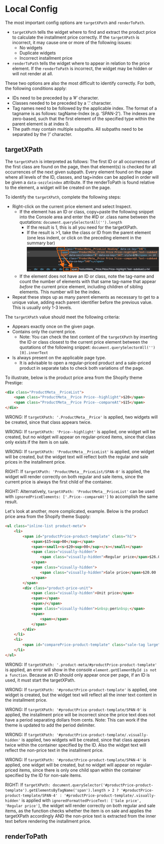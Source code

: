 # Local Config
The most important config options are `targetXPath` and `renderToPath`. 
- `targetXPath` tells the widget where to find and extract the product price to calculate the installment price correctly. If the `targetXPath` is incorrect, it may cause one or more of the following issues:
    - No widgets
    - Duplicate widgets
    - Incorrect installment price
- `renderToPath` tells the widget where to appear in relation to the price element. If the `renderToPath` is incorrect, the widget may be hidden or will not render at all.

These two options are also the most difficult to identify correctly. For both, the following conditions apply:

 * IDs need to be preceded by a ’#’ character. 
 * Classes needed to be preceded by a ’.’ character. 
 * Tag names need to be followed by the applicable index. The format of a tagname is as follows: tagName-Index (e.g. ‘SPAN-2’). The indexes are zero-based, such that the first element of the specified type within the parent element is at index 0.
 * The path may contain multiple subpaths. All subpaths need to be separated by the ’/’ character.

## targetXPath

The `targetXPath` is interpreted as follows: The first ID or all occurrences of the first class are found on the page, then that element(s) is checked for all occurrences of the next given subpath. Every element found on the page where all levels of the ID, classes, and tag+index can be applied in order will be given a `data-sezzleindex` attribute. If the renderToPath is found relative to the element, a widget will be created on the page.

To identify the `targetXPath`, complete the following steps:
 * Right-click on the current price element and select Inspect.
    - If the element has an ID or class, copy+paste the following snippet into the Console area and enter the #ID or .class name between the quotations: `document.querySelectorAll('').length`
        - If the result is 1, this is all you need for the targetXPath.
        - If the result is >1, take the class or ID from the parent element (one less indent, or click on the preceding element in the summary bar) <img src="./assets/Prestige-price-snippet.png" alt="Elements tab and summary bar">
    - If the element does not have an ID or class, note the tag-name and count the number of elements with that same tag-name that appear <i>before</i> the current price element, including children of sibling elements. This number will be the index.
 * Repeat these steps up as many parent elements as necessary to get to a unique value, adding each parent identifier before the previous value. This is usually only 1-3 levels.

The `targetXPath` value should meet the following criteria:
 * Appears exactly once on the given page.
 * Contains only the current price.
    - Note: You can check the text content of the `targetXPath` by inserting the ID or class closest to the current price element between the quotations of the following snippet: `document.querySelectorAll('')[0].innerText`
 * Is always present on the applicable page type.
    - It is advisable to open a regular-priced product and a sale-priced product in separate tabs to check both variations of the page.

To illustrate, below is the product price area from the Shopify theme Prestige:

```html
<div class="ProductMeta__PriceList">
    <span class="ProductMeta__Price Price--highlight">$20</span>
    <span class="ProductMeta__Price Price--compareAt">$15</span>
</div>
```

WRONG: If `targetXPath: '.ProductMeta__Price'` is applied, two widgets will be created, since that class appears twice.

WRONG: If `targetXPath: 'Price--highlight'` is applied, one widget will be created, but no widget will appear on regular-priced items, since that class only exists if the item is on sale.

WRONG: If `targetXPath: 'ProductMeta__PriceList'` is applied, one widget will be created, but the widget text will reflect both the regular and sale prices in the installment price.

RIGHT: If `targetXPath: 'ProductMeta__PriceList/SPAN-0'` is applied, the widget will render correctly on both regular and sale items, since the current price is always the first child of the container.

RIGHT: Alternatively, `targetXPath: 'ProductMeta__PriceList'` can be used with `ignoredPriceElements: ['.Price--compareAt']` to accomplish the same result.


Let's look at another, more complicated, example. Below is the product price area from the Shopify theme Supply: 

```html
<ul class="inline-list product-meta">
    <li>
        <span id="productPrice-product-template" class="h1">
            <span>$15<sup>00</sup></span>
            <span><small><s>$20<sup>00</sup></s></small></span>
            <span class="visually-hidden">
                <span class="visually-hidden">Regular price</span>$26.00
            </span>
            <span class="visually-hidden">
                <span class="visually-hidden">Sale price</span>$20.00
            </span>
        </span>
        <div class="product-price-unit">
            <span class="visually-hidden">Unit price</span>
            <span></span>
            <span>/</span>
            <span class="visually-hidden">&nbsp;per&nbsp;</span>
            <span>
                <span></span>
            </span>
        </div>
    </li>
    <li>
        <span id="comparePrice-product-template" class="sale-tag large">Save $6</span>
    </li>
</ul>
```

WRONG: If `targetXPath: '.product-meta/#productPrice-product-template'` is applied, an error will show in the console `element.getElementById is not a function`. Because an ID should only appear once per page, if an ID is used, it must start the targetXPath.

WRONG: If `targetXPath: '#productPrice-product-template'` is applied, one widget is created, but the widget text will reflect all the inner text content in the installment price.

WRONG: If `targetXPath: '#productPrice-product-template/SPAN-0'` is applied, the installment price will be incorrect since the price text does not have a period separating dollars from cents.
    Note: This can work if the theme is updated to add the period delimiter. 

WRONG: If `targetXPath: '#productPrice-product-template/.visually-hidden'` is applied, two widgets will be created, since that class appears twice within the container specified by the ID. Also the widget text will reflect the non-price text in the installment price.

WRONG: If `targetXPath: '#productPrice-product-template/SPAN-4'` is applied, one widget will be created, but no widget will appear on regular-priced items, since there is only one child span within the container specified by the ID for non-sale items.

RIGHT: If `targetXPath: document.querySelector('#productPrice-product-template').getElementsByTagName('span').length > 2 ? '#productPrice-product-template/SPAN-4' : '#productPrice-product-template/.visually-hidden'` is applied with `ignoredFormattedPriceText: ['Sale price', 'Regular price']`, the widget will render correctly on both regular and sale items, as the function checks whether the item is on sale and applies the targetXPath accordingly AND the non-price text is extracted from the inner text before rendering the installment price.


## renderToPath

